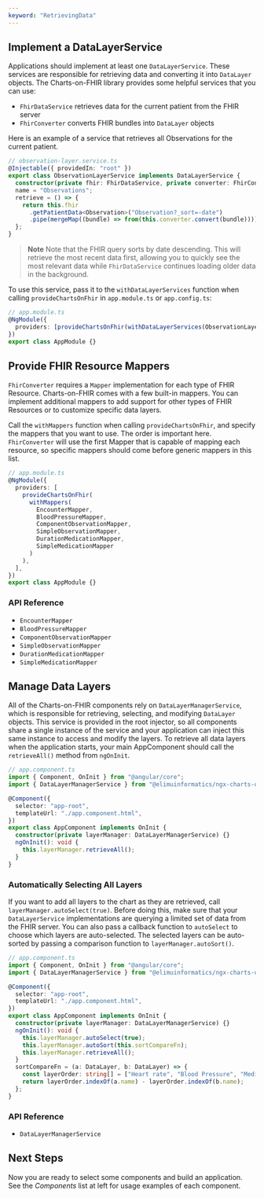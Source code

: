 ```yaml
---
keyword: "RetrievingData"
---
```


## Implement a DataLayerService

Applications should implement at least one `DataLayerService`.
These services are responsible for retrieving data and converting it into `DataLayer` objects.
The Charts-on-FHIR library provides some helpful services that you can use:

- `FhirDataService` retrieves data for the current patient from the FHIR server
- `FhirConverter` converts FHIR bundles into `DataLayer` objects

Here is an example of a service that retrieves all Observations for the current patient.

```ts
// observation-layer.service.ts
@Injectable({ providedIn: "root" })
export class ObservationLayerService implements DataLayerService {
  constructor(private fhir: FhirDataService, private converter: FhirConverter) {}
  name = "Observations";
  retrieve = () => {
    return this.fhir
      .getPatientData<Observation>("Observation?_sort=-date")
      .pipe(mergeMap((bundle) => from(this.converter.convert(bundle))));
  };
}
```

> **Note**
> Note that the FHIR query sorts by date descending. This will retrieve the most recent data first, allowing you to quickly see the most relevant data while `FhirDataService` continues loading older data in the background.

To use this service, pass it to the `withDataLayerServices` function when calling `provideChartsOnFhir` in `app.module.ts` or `app.config.ts`:

```ts
// app.module.ts
@NgModule({
  providers: [provideChartsOnFhir(withDataLayerServices(ObservationLayerService))],
})
export class AppModule {}
```

## Provide FHIR Resource Mappers

`FhirConverter` requires a `Mapper` implementation for each type of FHIR Resource.
Charts-on-FHIR comes with a few built-in mappers.
You can implement additional mappers to add support for other types of FHIR Resources or to customize specific data layers.

Call the `withMappers` function when calling `provideChartsOnFhir`, and specify the mappers that you want to use. The order is important here. `FhirConverter` will use the first Mapper that is capable of mapping each resource, so specific mappers should come before generic mappers in this list.

```ts
// app.module.ts
@NgModule({
  providers: [
    provideChartsOnFhir(
      withMappers(
        EncounterMapper,
        BloodPressureMapper,
        ComponentObservationMapper,
        SimpleObservationMapper,
        DurationMedicationMapper,
        SimpleMedicationMapper
      )
    ),
  ],
})
export class AppModule {}
```

### API Reference

- `EncounterMapper`
- `BloodPressureMapper`
- `ComponentObservationMapper`
- `SimpleObservationMapper`
- `DurationMedicationMapper`
- `SimpleMedicationMapper`

## Manage Data Layers

All of the Charts-on-FHIR components rely on `DataLayerManagerService`, which is responsible for retrieving, selecting, and modifying `DataLayer` objects. This service is provided in the root injector, so all components share a single instance of the service and your application can inject this same instance to access and modify the layers. To retrieve all data layers when the application starts, your main AppComponent should call the `retrieveAll()` method from `ngOnInit`.

```ts
// app.component.ts
import { Component, OnInit } from "@angular/core";
import { DataLayerManagerService } from "@elimuinformatics/ngx-charts-on-fhir";

@Component({
  selector: "app-root",
  templateUrl: "./app.component.html",
})
export class AppComponent implements OnInit {
  constructor(private layerManager: DataLayerManagerService) {}
  ngOnInit(): void {
    this.layerManager.retrieveAll();
  }
}
```

### Automatically Selecting All Layers

If you want to add all layers to the chart as they are retrieved, call `layerManager.autoSelect(true)`. Before doing this, make sure that your `DataLayerService` implementations are querying a limited set of data from the FHIR server. You can also pass a callback function to `autoSelect` to choose which layers are auto-selected. The selected layers can be auto-sorted by passing a comparison function to `layerManager.autoSort()`.

```ts
// app.component.ts
import { Component, OnInit } from "@angular/core";
import { DataLayerManagerService } from "@elimuinformatics/ngx-charts-on-fhir";

@Component({
  selector: "app-root",
  templateUrl: "./app.component.html",
})
export class AppComponent implements OnInit {
  constructor(private layerManager: DataLayerManagerService) {}
  ngOnInit(): void {
    this.layerManager.autoSelect(true);
    this.layerManager.autoSort(this.sortCompareFn);
    this.layerManager.retrieveAll();
  }
  sortCompareFn = (a: DataLayer, b: DataLayer) => {
    const layerOrder: string[] = ["Heart rate", "Blood Pressure", "Medications"];
    return layerOrder.indexOf(a.name) - layerOrder.indexOf(b.name);
  };
}
```

### API Reference

- `DataLayerManagerService`

## Next Steps

Now you are ready to select some components and build an application. See the _Components_ list at left for usage examples of each component.
